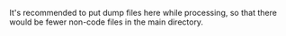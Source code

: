 It's recommended to put dump files here while processing,
so that there would be fewer non-code files in the main directory.
